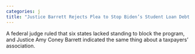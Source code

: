 ```yaml
---
categories: j
title: "Justice Barrett Rejects Plea to Stop Biden’s Student Loan Debt Plan"
---
```

A federal judge ruled that six states lacked standing to block the program, and Justice Amy Coney Barrett indicated the same thing about a taxpayers’ association.